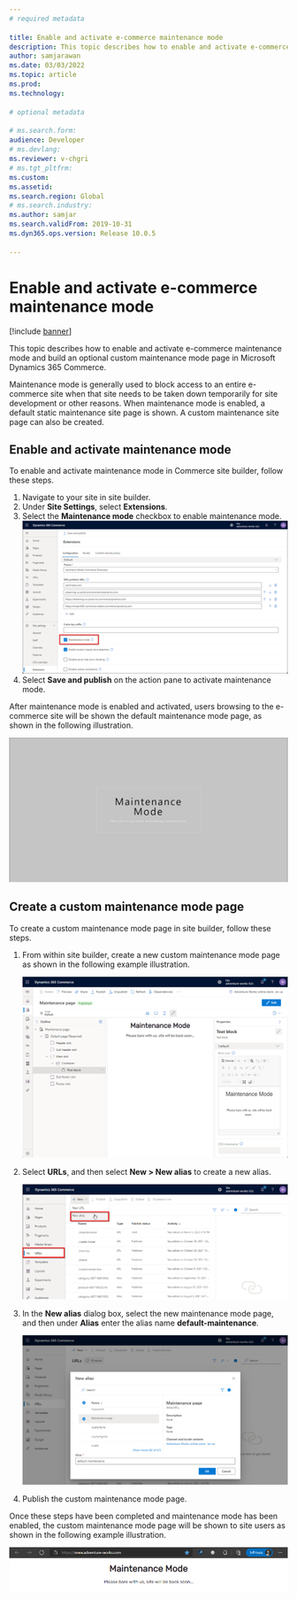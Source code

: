 ```yaml
---
# required metadata

title: Enable and activate e-commerce maintenance mode
description: This topic describes how to enable and activate e-commerce maintenance mode and build an optional custom maintenance mode page in Microsoft Dynamics 365 Commerce.
author: samjarawan
ms.date: 03/03/2022
ms.topic: article
ms.prod: 
ms.technology: 

# optional metadata

# ms.search.form: 
audience: Developer
# ms.devlang: 
ms.reviewer: v-chgri
# ms.tgt_pltfrm: 
ms.custom: 
ms.assetid: 
ms.search.region: Global
# ms.search.industry: 
ms.author: samjar
ms.search.validFrom: 2019-10-31
ms.dyn365.ops.version: Release 10.0.5

---
```

# Enable and activate e-commerce maintenance mode

[!include [banner](../includes/banner.md)]

This topic describes how to enable and activate e-commerce maintenance mode and build an optional custom maintenance mode page in Microsoft Dynamics 365 Commerce.

Maintenance mode is generally used to block access to an entire e-commerce site when that site needs to be taken down temporarily for site development or other reasons. When maintenance mode is enabled, a default static maintenance site page is shown. A custom maintenance site page can also be created.

## Enable and activate maintenance mode

To enable and activate maintenance mode in Commerce site builder, follow these steps.

1. Navigate to your site in site builder. 
1. Under **Site Settings**, select **Extensions**.  
1. Select the **Maintenance mode** checkbox to enable maintenance mode. 
    ![Maintenance mode in site builder](media/maintenance-mode-1.png)
1. Select **Save and publish** on the action pane to activate maintenance mode.

After maintenance mode is enabled and activated, users browsing to the e-commerce site will be shown the default maintenance mode page, as shown in the following illustration.

![Maintenance mode on e-commerce site](media/maintenance-mode-2.png)

## Create a custom maintenance mode page

To create a custom maintenance mode page in site builder, follow these steps.

1. From within site builder, create a new custom maintenance mode page as shown in the following example illustration.

    ![Create custom page in site builder](media/maintenance-mode-3.png)

1. Select **URLs**, and then select **New \> New alias** to create a new alias.

    ![Create alias in site builder](media/maintenance-mode-4.png)

1. In the **New alias** dialog box, select the new maintenance mode page, and then under **Alias** enter the alias name **default-maintenance**.

    ![Provide an alias name](media/maintenance-mode-5.png)

1. Publish the custom maintenance mode page.

Once these steps have been completed and maintenance mode has been enabled, the custom maintenance mode page will be shown to site users as shown in the following example illustration.

![Custom maintenance page sample](media/maintenance-mode-6.png)

